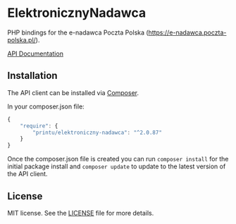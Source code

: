 # ElektronicznyNadawca

PHP bindings for the e-nadawca Poczta Polska (https://e-nadawca.poczta-polska.pl/).

[API Documentation](https://e-nadawca.poczta-polska.pl/download/en_webapi_v87_20230620.zip)

## Installation

The API client can be installed via [Composer](https://github.com/composer/composer).

In your composer.json file:

```js
{
    "require": {
        "printu/elektroniczny-nadawca": "^2.0.87"
    }
}
```

Once the composer.json file is created you can run `composer install` for the initial package install and `composer update` to update to the latest version of the API client.

## License

MIT license. See the [LICENSE](LICENSE) file for more details.